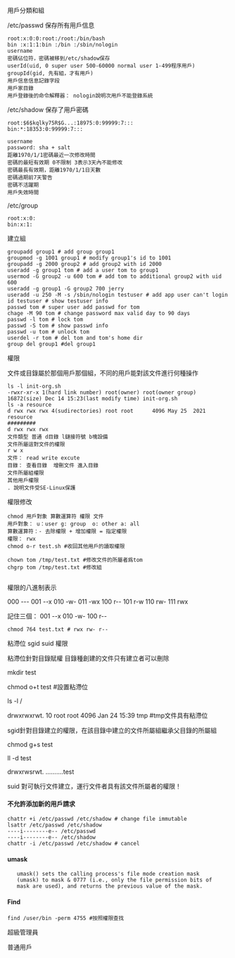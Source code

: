 用戶分類和組

/etc/passwd   保存所有用戶信息

```
root:x:0:0:root:/root:/bin/bash
bin :x:1:1:bin :/bin :/sbin/nologin
username 
密碼佔位符，密碼被移到/etc/shadow保存
userId(uid, 0 super user 500-60000 normal user 1-499程序用戶)
groupId(gid, 先有組，才有用戶)
用戶信息信息記錄字段
用戶家目錄
用戶登錄後的命令解釋器： nologin說明次用戶不能登錄系統

```

/etc/shadow 保存了用戶密碼

```
root:$6$kqlky75R$G...:18975:0:99999:7:::
bin:*:18353:0:99999:7:::

username
password: sha + salt
距離1970/1/1密碼最近一次修改時間
密碼的最短有效期 0不限制 3表示3天內不能修改
密碼最長有效期，距離1970/1/1日天數
密碼過期前7天警告
密碼不活躍期
用戶失效時間

```

/etc/group

```
root:x:0:
bin:x:1:

```

建立組

```
groupadd group1 # add group group1
groupmod -g 1001 group1 # modify group1's id to 1001
groupadd -g 2000 group2 # add group2 with id 2000
useradd -g group1 tom # add a user tom to group1
usermod -G group2 -u 600 tom # add tom to additional group2 with uid 600
useradd -g group1 -G group2 700 jerry
useradd -u 250 -M -s /sbin/nologin testuser # add app user can't login
id testuser # show testuser info
passwd tom # super user add passwd for tom
chage -M 90 tom # change password max valid day to 90 days
passwd -l tom # lock tom 
passwd -S tom # show passwd info 
passwd -u tom # unlock tom
userdel -r tom # del tom and tom's home dir
group del group1 #del group1

```

權限

文件或目錄屬於那個用戶那個組，不同的用戶能對該文件進行何種操作

```
ls -l init-org.sh
-rwxr-xr-x 1(hard link number) root(owner) root(owner group) 16872(size) Dec 14 15:23(last modify time) init-org.sh
ls -a resource
d rwx rwx rwx 4(sudirectories) root root      4096 May 25  2021 resource
#########
d rwx rwx rwx
文件類型 普通 d目錄 l鏈接符號 b塊設備
文件所屬這對文件的權限 
r w x
文件： read write excute
目錄： 查看目錄  增刪文件 進入目錄
文件所屬組權限
其他用戶權限
. 說明文件受SE-Linux保護

```

權限修改

```
chmod 用戶對象 算數運算符 權限 文件
用戶對象： u：user g: group  o: other a: all
算數運算符：- 去除權限 + 增加權限 = 指定權限
權限： rwx
chmod o-r test.sh #收回其他用戶的讀取權限

chown tom /tmp/test.txt #修改文件的所屬者爲tom
chgrp tom /tmp/test.txt #修改組


```

權限的八進制表示

000 ---   001 --x   010 -w- 011 -wx 100 r--  101 r-w 110 rw- 111 rwx

記住三個： 001 --x        010  -w-   100 r--

```
chmod 764 test.txt # rwx rw- r--
```

粘滯位 sgid suid 權限

粘滯位針對目錄賦權 目錄種創建的文件只有建立者可以刪除

mkdir test

chmod o+t test #設置粘滯位

ls -l /

drwxrwxrwt.  10 root root  4096 Jan 24 15:39 tmp #tmp文件具有粘滯位

sgid針對目錄建立的權限，在該目錄中建立的文件所屬組繼承父目錄的所屬組

chmod g+s test

ll -d test

drwxrwsrwt. ..........test 

suid 對可執行文件建立，運行文件者具有該文件所屬者的權限！

#### 不允許添加新的用戶請求

```
chattr +i /etc/passwd /etc/shadow # change file immutable
lsattr /etc/passwd /etc/shadow
----i--------e-- /etc/passwd
----i--------e-- /etc/shadow
chattr -i /etc/passwd /etc/shadow # cancel
```

#### umask

```
   umask() sets the calling process's file mode creation mask
   (umask) to mask & 0777 (i.e., only the file permission bits of
   mask are used), and returns the previous value of the mask.
```



#### Find

```
find /user/bin -perm 4755 #按照權限查找

```



超級管理員

普通用戶

